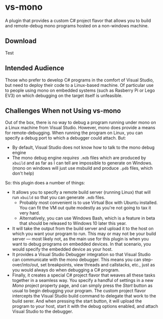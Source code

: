 # vs-mono

A plugin that provides a custom C# project flavor that allows you to build and remote-debug mono programs hosted on a non-windows machine.  

## Download

Test

## Intended Audience

Those who prefer to develop C# programs in the comfort of Visual Studio, but need to deploy their code to a Linux-based machine.  Of particular use to people using mono on embedded systems (such as Rasberry Pi or Lego EV3) on which debugging on the target itself is unfeasible.

## Challenges When not Using vs-mono

Out of the box, there is no way to debug a program running under mono on a Linux machine from Visual Studio.  However, mono does provide a means for remote-debugging.  When running the program on Linux, you can specify a debug port to which a debugger could attach.  But:

* By default, Visual Studio does not know how to talk to the mono debug engine
* The mono debug engine *requires* `.mdb` files which are produced by `xbuild` and as far as I can tell are impossible to generate on Windows.  (mono on windows will just use msbuild and produce `.pdb` files, which don't help)  

So: this plugin does a number of things:

* It allows you to specify a remote build server (running Linux) that will run `xbuild` so that you can generate `.mdb` files.  
    * Probably most convenient is to use Virtual Box with Ubuntu installed.  You can fit the VM out quite modestly as you're not going to tax it very hard.
    * Alternatively, you can use Windows Bash, which is a feature in beta that should be released to Windows 10 later this year.
* It will take the output from the build server and upload it to the host on which you want your program to run.  This may or may not be your build server — most likely not, as the main use for this plugin is when you want to debug programs on embedded devices.  In that scenario, you would specify the embedded device as your host.
* It provides a Visual Studio Debugger integration so that Visual Studio can communicate with the mono debugger. This means you can step-over/into/out, set breakpoints, view threads and callstacks, etc., just as you would always do when debugging a C# program.
* Finally, it creates a special C# project flavor that weaves all these tasks together in a seamless way.  You specify a handful of settings in a new *Mono* project property page, and can simply press the *Start* button as usual to begin debugging your program.  The custom project flavor intercepts the Visual Studio build command to delegate that work to the build serer.  And when pressing the start button, it will upload the program to your host, start it with the debug options enabled, and attach Visual Studio to the debugger.

